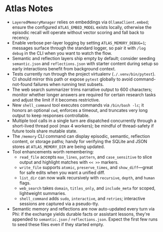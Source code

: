 # Atlas Notes

- `LayeredMemoryManager` relies on embeddings via `OllamaClient.embed`; ensure the configured `ATLAS_EMBED_MODEL` exists locally, otherwise the episodic recall will operate without vector scoring and fall back to recency.
- Enable verbose per-layer logging by setting `ATLAS_MEMORY_DEBUG=1`; messages surface through the standard logger, so pair it with `/log debug` in the CLI when you want to watch the flow.
- Semantic and reflection layers ship empty by default; consider seeding `semantic.json` and `reflections.json` with starter content during setup so early interactions benefit from background context.
- Tests currently run through the project virtualenv (`./.venv/bin/pytest`). CI should mirror this path or expose `pytest` globally to avoid command-not-found failures when running test subsets.
- The web search summarizer trims narrative output to 600 characters; monitor whether longer answers are required for certain research tasks and adjust the limit if it becomes restrictive.
- New `shell_command` tool executes commands via `/bin/bash -lc`; it honors an optional `cwd`, enforces a timeout, and truncates very long output to keep responses controllable.
- Multiple tool calls in a single turn are dispatched concurrently through a short-lived thread pool (max 4 workers); be mindful of thread-safety if future tools share mutable state.
- The `/memory` CLI command can display episodic, semantic, reflection content, or storage paths; handy for verifying the SQLite and JSON stores at `ATLAS_MEMORY_DIR` are being updated.
- Tool enhancements worth remembering:
  - `read_file` accepts `max_lines`, `pattern`, and `case_sensitive` to slice output and highlight matches with `<< >>` markers.
  - `write_file` supports `atomic`, `preserve_times`, and `show_diff`—great for safe edits when you want a unified diff.
  - `list_dir` can now walk recursively with `recursive`, `depth`, and `human` flags.
  - `web_search` takes `domain`, `titles_only`, and `include_meta` for scoped, lightweight summaries.
  - `shell_command` adds `sudo`, `interactive`, and `retries`; interactive sessions are captured via a pseudo-tty.
- Semantic memory and reflections are now auto-updated every turn via Phi: if the exchange yields durable facts or assistant lessons, they're appended to `semantic.json` / `reflections.json`. Expect the first few runs to seed these files even if they started empty.

